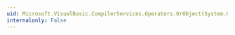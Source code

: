```yaml
---
uid: Microsoft.VisualBasic.CompilerServices.Operators.OrObject(System.Object,System.Object)
internalonly: False
---
```

